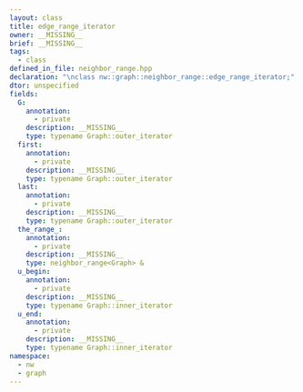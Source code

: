 ```yaml
---
layout: class
title: edge_range_iterator
owner: __MISSING__
brief: __MISSING__
tags:
  - class
defined_in_file: neighbor_range.hpp
declaration: "\nclass nw::graph::neighbor_range::edge_range_iterator;"
dtor: unspecified
fields:
  G:
    annotation:
      - private
    description: __MISSING__
    type: typename Graph::outer_iterator
  first:
    annotation:
      - private
    description: __MISSING__
    type: typename Graph::outer_iterator
  last:
    annotation:
      - private
    description: __MISSING__
    type: typename Graph::outer_iterator
  the_range_:
    annotation:
      - private
    description: __MISSING__
    type: neighbor_range<Graph> &
  u_begin:
    annotation:
      - private
    description: __MISSING__
    type: typename Graph::inner_iterator
  u_end:
    annotation:
      - private
    description: __MISSING__
    type: typename Graph::inner_iterator
namespace:
  - nw
  - graph
---
```


```{index}  edge_range_iterator
```

